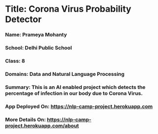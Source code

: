 # Title: Corona Virus Probability Detector
### Name: Prameya Mohanty
### School: Delhi Public School
### Class: 8
### Domains: Data and Natural Language Processing
### Summary: This is an AI enabled project which detects the percentage of infection in our body due to Corona Virus.
### App Deployed On: <a href="https://nlp-camp-project.herokuapp.com" target="_blank">https://nlp-camp-project.herokuapp.com</a>
### More Details On: <a href="https://nlp-camp-project.herokuapp.com/about" target="_blank">https://nlp-camp-project.herokuapp.com/about</a>
